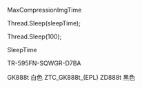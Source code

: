 ﻿MaxCompressionImgTime

Thread.Sleep(sleepTime);

Thread.Sleep(100);

SleepTime

TR-595FN-SQWGR-D7BA


GK888t 白色  ZTC_GK888t_(EPL)
ZD888t 黑色